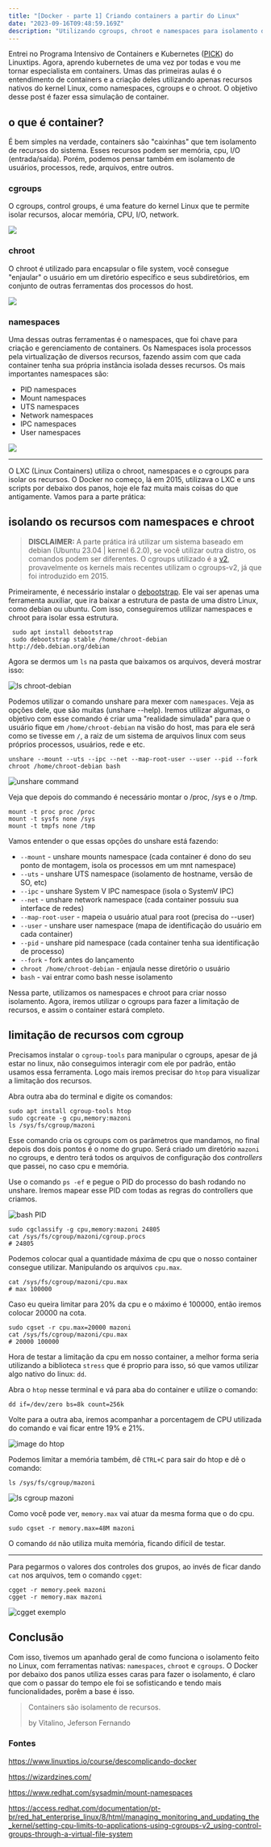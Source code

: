 ```yaml
---
title: "[Docker - parte 1] Criando containers a partir do Linux"
date: "2023-09-16T09:48:59.169Z"
description: "Utilizando cgroups, chroot e namespaces para isolamento de recursos"
---
```


Entrei no Programa Intensivo de Containers e Kubernetes ([PICK](https://www.linuxtips.io/pick)) do Linuxtips. Agora, aprendo kubernetes de uma vez por todas e vou me tornar especialista em containers. Umas das primeiras aulas é o entendimento de containers e a criação deles utilizando apenas recursos nativos do kernel Linux, como namespaces, cgroups e o chroot. O objetivo desse post é fazer essa simulação de container.


## o que é container?

É bem simples na verdade, containers são "caixinhas" que tem isolamento de recursos do sistema. Esses recursos podem ser memória, cpu, I/O (entrada/saída). Porém, podemos pensar também em isolamento de usuários, processos, rede, arquivos, entre outros.


### cgroups

O cgroups, control groups, é uma feature do kernel Linux que te permite isolar recursos, alocar memória, CPU, I/O, network.

![](https://wizardzines.com/images/uploads/cgroups.png)


### chroot

O chroot é utilizado para encapsular o file system, você consegue "enjaular" o usuário em um diretório específico e seus subdiretórios, em conjunto de outras ferramentas dos processos do host.

![](https://securityqueens.co.uk/wp-content/uploads/2020/04/Chroot-1.png)



### namespaces

Uma dessas outras ferramentas é o namespaces, que foi chave para criação e gerenciamento de containers. Os Namespaces isola processos pela virtualização de diversos recursos, fazendo assim com que cada container tenha sua própria instância isolada desses recursos. Os mais importantes namespaces são:

- PID namespaces
- Mount namespaces
- UTS namespaces
- Network namespaces
- IPC namespaces
- User namespaces

![](https://pbs.twimg.com/media/EJgR3NeXYAAFMaj?format=jpg&name=large)

-----
O LXC (Linux Containers) utiliza o chroot, namespaces e o cgroups para isolar os recursos. 
O Docker no começo, lá em 2015, utilizava o LXC e uns scripts por debaixo dos panos, hoje ele faz muita mais coisas do que antigamente. Vamos para a parte prática:

## isolando os recursos com namespaces e chroot

> **DISCLAIMER:** A parte prática irá utilizar um sistema baseado em debian (Ubuntu 23.04 | kernel 6.2.0), se você utilizar outra distro, os comandos podem ser diferentes. O cgroups utilizado é a [v2](https://docs.kernel.org/admin-guide/cgroup-v2.html), provavelmente os kernels mais recentes utilizam o cgroups-v2, já que foi introduzido em 2015.

Primeiramente, é necessário instalar o [debootstrap](https://wiki.debian.org/Debootstrap). Ele vai ser apenas uma ferramenta auxiliar, que ira baixar a estrutura de pasta de uma distro Linux, como debian ou ubuntu. Com isso, conseguiremos utilizar namespaces e chroot para isolar essa estrutura.

```
 sudo apt install debootstrap
 sudo debootstrap stable /home/chroot-debian http://deb.debian.org/debian
```

Agora se dermos um `ls` na pasta que baixamos os arquivos, deverá mostrar isso:

![ls chroot-debian](https://trello.com/1/cards/65058dff8f9c8797651d90a3/attachments/65058dff8f9c8797651d90cd/download/image.png)

Podemos utilizar o comando unshare para mexer com `namespaces`. Veja as opções dele, que são muitas (unshare --help). Iremos utilizar algumas, o objetivo com esse comando  é criar uma "realidade simulada" para que o usuário fique em `/home/chroot-debian` na visão do host, mas para ele será como se tivesse em `/`, a raiz de um sistema de arquivos linux com seus próprios processos, usuários, rede e etc.

```
unshare --mount --uts --ipc --net --map-root-user --user --pid --fork chroot /home/chroot-debian bash 
```
![unshare command](https://trello.com/1/cards/65058f4a376e9f7a3b46c597/attachments/65058f4a376e9f7a3b46c5c0/download/image.png)
 
 Veja que depois do commando é necessário montar o /proc, /sys e o /tmp.

 ```
 mount -t proc proc /proc
 mount -t sysfs none /sys
 mount -t tmpfs none /tmp
 ```

 Vamos entender o que essas opções do unshare está fazendo:

* `--mount` - unshare mounts namespace (cada container é dono do seu ponto de montagem, isola os processos em um mnt namespace)
* `--uts`  - unshare UTS namespace (isolamento de hostname, versão de SO, etc)
* `--ipc` - unshare System V IPC namespace (isola o SystemV IPC)
* `--net` - unshare network namespace (cada container possuiu sua interface de redes)
* `--map-root-user` - mapeia o usuário atual para root (precisa do --user)
* `--user` - unshare user namespace (mapa de identificação do usuário em cada container)
* `--pid` - unshare pid namespace (cada container tenha sua identificação de processo)
* `--fork`  -  fork antes do lançamento <programa>
* `chroot /home/chroot-debian` - enjaula nesse diretório o usuário
* `bash` - vai entrar como bash nesse isolamento

Nessa parte, utilizamos os namespaces e chroot para criar nosso isolamento. Agora, iremos utilizar o cgroups para fazer a limitação de recursos, e assim o container estará completo.

## limitação de recursos com cgroup

Precisamos instalar o `cgroup-tools` para manipular o cgroups, apesar de já estar no linux, não conseguimos interagir com ele por padrão, então usamos essa ferramenta. Logo mais iremos precisar do `htop` para visualizar a limitação dos recursos. 

Abra outra aba do terminal e digite os comandos:

```
sudo apt install cgroup-tools htop
sudo cgcreate -g cpu,memory:mazoni
ls /sys/fs/cgroup/mazoni
```

Esse comando cria os cgroups com os parâmetros que mandamos, no final depois dos dois pontos é o nome do grupo. Será criado um diretório `mazoni` no cgroups, e dentro terá todos os arquivos de configuração dos _controllers_ que passei, no caso cpu e memória.

Use o comando `ps -ef` e pegue o PID do processo do bash rodando no unshare. Iremos mapear esse PID com todas as regras do controllers que criamos.

![bash PID](https://trello.com/1/cards/650594bbc22bf20f3260ce12/attachments/650594bbc22bf20f3260ce3b/download/image.png)

```
sudo cgclassify -g cpu,memory:mazoni 24805
cat /sys/fs/cgroup/mazoni/cgroup.procs
# 24805
```

Podemos colocar qual a quantidade máxima de cpu que o nosso container consegue utilizar. Manipulando os arquivos `cpu.max`.  

```
cat /sys/fs/cgroup/mazoni/cpu.max
# max 100000

```

Caso eu queira limitar para 20% da cpu e o máximo é 100000, então iremos colocar 20000 na cota.

```
sudo cgset -r cpu.max=20000 mazoni
cat /sys/fs/cgroup/mazoni/cpu.max
# 20000 100000
```

Hora de testar a limitação da cpu em nosso container, a melhor forma seria utilizando a biblioteca `stress` que é proprio para isso, só que vamos utilizar algo nativo do linux: `dd`.

Abra o `htop` nesse terminal e vá para aba do container e utilize o comando:

```
dd if=/dev/zero bs=8k count=256k
```

Volte para a outra aba, iremos acompanhar a porcentagem de CPU utilizada do comando e vai ficar entre 19% e 21%.

![image do htop](https://trello.com/1/cards/65059d38fbcd06d7accafe33/attachments/65059d38fbcd06d7accafe5e/download/image.png)

Podemos limitar a memória também, dê `CTRL+C` para sair do htop e dê o comando:

```
ls /sys/fs/cgroup/mazoni
```

![ls cgroup mazoni](https://trello.com/1/cards/65059ea64b0a688840c9bec4/attachments/65059ea64b0a688840c9befc/download/image.png)

Como você pode ver, `memory.max` vai atuar da mesma forma que o do cpu.

```
sudo cgset -r memory.max=48M mazoni
```

O comando `dd` não utiliza muita memória, ficando difícil de testar.

---
Para pegarmos o valores dos controles dos grupos, ao invés de ficar dando `cat` nos arquivos, tem o comando `cgget`:

```
cgget -r memory.peek mazoni
cgget -r memory.max mazoni
```

![cgget exemplo](https://trello.com/1/cards/6505a091cecf4c54335b0f4a/attachments/6505a091cecf4c54335b0f76/download/image.png)

## Conclusão

Com isso, tivemos um apanhado geral de como funciona o isolamento feito no Linux, com ferramentas nativas: `namespaces`, `chroot` e `cgroups`. O Docker por debaixo dos panos utiliza esses caras para fazer o isolamento, é claro que com o passar do tempo ele foi se sofisticando e tendo mais funcionalidades, porêm a base é isso.

> Containers são isolamento de recursos.
>
> by Vitalino, Jeferson Fernando


### Fontes

https://www.linuxtips.io/course/descomplicando-docker

https://wizardzines.com/

https://www.redhat.com/sysadmin/mount-namespaces

https://access.redhat.com/documentation/pt-br/red_hat_enterprise_linux/8/html/managing_monitoring_and_updating_the_kernel/setting-cpu-limits-to-applications-using-cgroups-v2_using-control-groups-through-a-virtual-file-system